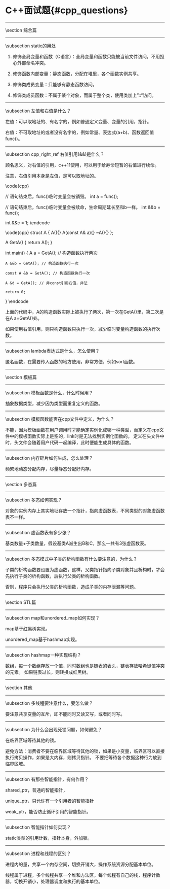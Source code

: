 C++面试题{#cpp_questions}
========================

<hr>
\section 综合篇

<hr>
\subsection static的用处

1. 修饰全局变量和函数（C语言）：全局变量和函数只能被当前文件访问，不用担心外部命名冲突。

2. 修饰函数内部变量：静态函数，分配在堆里，各个函数实例共享。

3. 修饰类成员变量：只能够有静态函数访问。

4. 修饰类成员函数：不属于某个对象，而属于整个类，使用类加上”::“访问。

<hr>
\subsection 左值和右值是什么？

左值：可以取地址的、有名字的，例如普通定义变量、变量的引用，指针。

右值：不可取地址的或者没有名字的，例如常量、表达式(a+b)、函数返回值func()。

<hr>
\subsection cpp_right_ref 右值引用(&&)是什么？

顾名思义，对右值的引用，c++11使用，可以用于给寿命短暂的右值进行续命。

注意，右值引用本身是左值，是可以取地址的。

\code{cpp}

// 语句结束后，func()临时变量会被销毁。
int a = func();

// 语句结束后，func()临时变量会被续命，生命周期延长至和b一样。
int &&b = func();

int &&c = 1;
\endcode

\code{cpp}
struct A
{
    A(){}
    A(const A& a){}
    ~A(){}
};

A GetA()
{
    return A();
}

int main() {
    A a = GetA(); // 构造函数执行两次

    A &&b = GetA(); // 构造函数执行一次

    const A &b = GetA(); // 构造函数执行一次

    A &d = GetA(); // 非const引用右值，非法

    return 0;
}
\endcode

上面的代码中，A的构造函数实际上被执行了两次，第一次在GetA()里，第二次是在A a=GetA()处。

如果使用右值引用，则只构造函数只执行一次，减少临时变量构造函数的执行次数。

<hr>
\subsection lambda表达式是什么，怎么使用？

匿名函数，在需要传入函数的地方使用，非常方便，例如sort函数。

<hr>
\section 模板篇

<hr>
\subsection 模板函数是什么，什么时候用？

抽象数据类型，减少因为类型而重复定义的函数。

<hr>
\subsection 模板函数能否在cpp文件中定义，为什么？

不能，因为模板函数在用户调用时才能确定实例化成哪一种类型，而定义在cpp文件中的模板函数实际上是空的，link时是无法找到实例化函数的。
定义在头文件中时，头文件会随着用户代码一起编译，此时便能生成具体的函数。

<hr>
\subsection 内存碎片如何生成，怎么处理？

频繁地动态分配内存，尽量静态分配好内存。


<hr>
\section 多态篇

<hr>
\subsection 多态如何实现？

对象的实例内存上其实地址存放一个指针，指向虚函数表，不同类型的对象虚函数表不一样。

<hr>
\subsection 虚函数表有多少张？

基类数量+子类数量，假设基类A派生出B和C，那么一共有3张虚函数表。

<hr>
\subsection 多态模式中子类的析构函数有什么要注意的，为什么？

子类的析构函数要设置为虚函数，这样，父类指针指向子类对象并且析构时，才会先执行子类的析构函数，后执行父类的析构函数。

否则，程序只会执行父类的析构函数，造成子类的内存泄漏等问题。

<hr>
\section STL篇

<hr>
\subsection map和unordered_map如何实现？

map基于红黑树实现。

unordered_map基于hashmap实现。

<hr>
\subsection hashmap一种实现结构？

数组，每一个数组存放一个值，同时数组也是链表的表头，链表存放哈希键值冲突的元素。
如果链表过长，则转换成红黑树。

<hr>
\section 其他

<hr>
\subsection 多线程要注意什么，要怎么做？

要注意共享变量的互斥，即不能同时又读又写，或者同时写。

<hr>
\subsection 为什么会出现死锁问题，如何避免？

在临界区域等待其他的锁。

避免方法：消费者不要在临界区域等待其他的锁，如果是小变量，临界区可以直接执行拷贝操作，如果是大内存，则拷贝指针。
不要把等待各个数据这种行为放到临界区域。

<hr>
\subsection 有那些智能指针，有何作用？

shared_ptr，普通的智能指针，

unique_ptr，只允许有一个引用者的智能指针

weak_ptr，能否防止循环引用的智能指针。

<hr>
\subsection 智能指针如何实现？

static类型的引用计数，指针本身，外加锁。

<hr>
\subsection 进程和线程的区别？

进程内的量，共享一个内存空间，切换开销大，操作系统资源分配基本单位。

线程属于进程，多个线程共享一个堆和方法区，每个线程有自己的栈，程序计数器，切换开销小，处理器调度和执行的基本单位。
